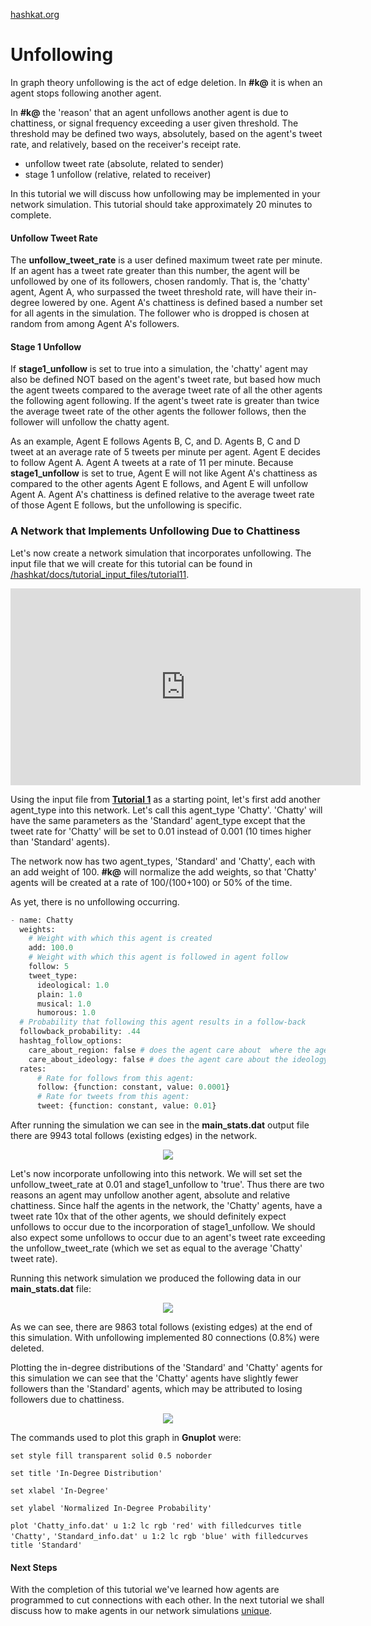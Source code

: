 [hashkat.org](http://hashkat.org)

# Unfollowing

In graph theory unfollowing is the act of edge deletion.  In **#k@** it is when an agent stops following another agent. 

In **#k@** the 'reason' that an agent unfollows another agent is due to chattiness, or signal frequency exceeding a user given threshold.  The threshold may be defined two ways, absolutely, based on the agent's tweet rate, and relatively, based on the receiver's receipt rate.

* unfollow tweet rate (absolute, related to sender)
* stage 1 unfollow (relative, related to receiver)

In this tutorial we will discuss how unfollowing may be implemented in your network simulation. This tutorial should take approximately 20 minutes to complete.

#### Unfollow Tweet Rate

The **unfollow_tweet_rate** is a user defined maximum tweet rate per minute.  If an agent has a tweet rate greater than this number, the agent will be unfollowed by one of its followers, chosen randomly.  That is, the 'chatty' agent, Agent A, who surpassed the tweet threshold rate, will have their in-degree lowered by one.  Agent A's chattiness is defined based a number set for all agents in the simulation.  The follower who is dropped is chosen at random from among Agent A's followers.

#### Stage 1 Unfollow

If **stage1_unfollow** is set to true into a simulation, the 'chatty' agent may also be defined NOT based on the agent's tweet rate, but based how much the agent tweets compared to the average tweet rate of all the other agents the following agent following. If the agent's tweet rate is greater than twice the average tweet rate of the other agents the follower follows, then the follower will unfollow the chatty agent.

As an example, Agent E follows Agents B, C, and D.  Agents B, C and D tweet at an average rate of 5 tweets per minute per agent.  Agent E decides to follow Agent A.  Agent A tweets at a rate of 11 per minute.  Because **stage1_unfollow** is set to true, Agent E will not like Agent A's chattiness as compared to the other agents Agent E follows, and Agent E will unfollow Agent A.  Agent A's chattiness is defined relative to the average tweet rate of those Agent E follows, but the unfollowing is specific. 

### A Network that Implements Unfollowing Due to Chattiness

Let's now create a network simulation that incorporates unfollowing. The input file that we will create for this tutorial can be found in [/hashkat/docs/tutorial_input_files/tutorial11](https://github.com/hashkat/hashkat/blob/master/docs/tutorial_input_files/tutorial11/INFILE.yaml).

<center>
<iframe width="560" height="315" src="https://www.youtube.com/embed/xcZW05GMVZo" frameborder="0" allowfullscreen></iframe>
</center>

Using the input file from [**Tutorial 1**](https://github.com/hashkat/hashkat/blob/master/docs/tutorial_input_files/tutorial01/INFILE.yaml) as a starting point, let's first add another agent_type into this network. Let's call this agent_type 'Chatty'. 'Chatty' will have the same parameters as the 'Standard' agent_type except that the tweet rate for 'Chatty' will be set to 0.01 instead of 0.001 (10 times higher than 'Standard' agents).

The network now has two agent_types, 'Standard' and 'Chatty', each with an add weight of 100.  **#k@** will normalize the add weights, so that 'Chatty' agents will be created at a rate of 100/(100+100) or 50% of the time.

As yet, there is no unfollowing occurring.

```python
- name: Chatty
  weights:
    # Weight with which this agent is created
    add: 100.0
    # Weight with which this agent is followed in agent follow
    follow: 5
    tweet_type:
      ideological: 1.0
      plain: 1.0
      musical: 1.0
      humorous: 1.0
  # Probability that following this agent results in a follow-back
  followback_probability: .44
  hashtag_follow_options:
    care_about_region: false # does the agent care about  where the agent they will follow is from?
    care_about_ideology: false # does the agent care about the ideology of the agent they will follow?
  rates:
      # Rate for follows from this agent:
      follow: {function: constant, value: 0.0001}
      # Rate for tweets from this agent:
      tweet: {function: constant, value: 0.01}
```

After running the simulation we can see in the **main_stats.dat** output file there are 9943 total follows (existing edges) in the network. 

<center>
<img src='../img/tutorial11/main_stats_without_unfollowing.png'>
</center>

Let's now incorporate unfollowing into this network. We will set set the unfollow_tweet_rate at 0.01 and stage1_unfollow to 'true'.  Thus there are two reasons an agent may unfollow another agent, absolute and relative chattiness. Since half the agents in the network, the 'Chatty' agents, have a tweet rate 10x that of the other agents, we should definitely expect unfollows to occur due to the incorporation of stage1_unfollow.  We should also expect some unfollows to occur due to an agent's tweet rate exceeding the unfollow_tweet_rate (which we set as equal to the average 'Chatty' tweet rate). 
 
Running this network simulation we produced the following data in our **main_stats.dat** file:

<center>
<img src='../img/tutorial11/main_stats_with_unfollowing.png'>
</center>

As we can see, there are 9863 total follows (existing edges) at the end of this simulation. With unfollowing implemented 80 connections (0.8%) were deleted. 

Plotting the in-degree distributions of the 'Standard' and 'Chatty' agents for this simulation we can see that the 'Chatty' agents have slightly fewer followers than the 'Standard' agents, which may be attributed to losing followers due to chattiness.

<center>
<img src='../img/tutorial11/agent_type_in-degree_plot.svg'>
</center>

The commands used to plot this graph in **Gnuplot** were:

`set style fill transparent solid 0.5 noborder`

`set title 'In-Degree Distribution'`

`set xlabel 'In-Degree'`

`set ylabel 'Normalized In-Degree Probability'`

`plot 'Chatty_info.dat' u 1:2 lc rgb 'red' with filledcurves title 'Chatty',`
`'Standard_info.dat' u 1:2 lc rgb 'blue' with filledcurves title 'Standard'`

#### Next Steps

With the completion of this tutorial we've learned how agents are programmed to cut connections with each other.  In the next tutorial we shall discuss how to make agents in our network simulations [unique](http://docs.hashkat.org/en/latest/tutorial12/).